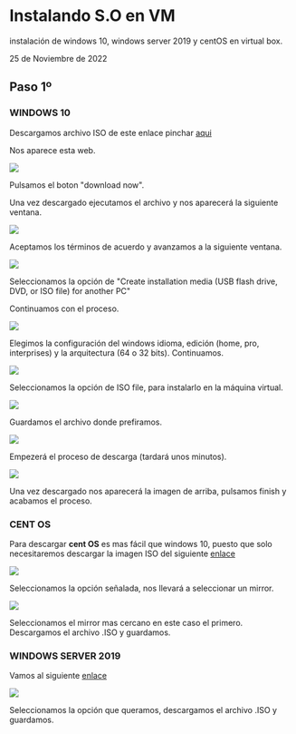 # Instalando S.O en VM

instalación de windows 10, windows server 2019 y centOS en virtual box.

25 de Noviembre de 2022

## Paso 1º

### WINDOWS 10

Descargamos archivo ISO de este enlace pinchar [aqui](https://www.microsoft.com/en-us/software-download/windows10)

Nos aparece esta web.

![](img/img01.png)

Pulsamos el boton "download now".

Una vez descargado ejecutamos el archivo y nos aparecerá la siguiente ventana.

![](img/img03.png)

Aceptamos los términos de acuerdo y avanzamos a la siguiente ventana.

![](img/img04.png)



Seleccionamos la opción de "Create installation media (USB flash drive, DVD, or ISO file) for another PC"

Continuamos con el proceso.

![](img/img05.png)

Elegimos la configuración del windows idioma, edición (home, pro, interprises) y la arquitectura (64 o 32 bits). Continuamos.

![](img/img06.png) 

Seleccionamos la opción de ISO file, para instalarlo en la máquina virtual.

![](img/img07.png)

Guardamos el archivo donde prefiramos.

![](img/img08.png)

Empezerá el proceso de descarga (tardará unos minutos).

![](img/img09.png)

Una vez descargado nos aparecerá la imagen de arriba, pulsamos finish y acabamos el proceso.

### CENT OS

Para descargar **cent OS** es mas fácil que windows 10, puesto que solo necesitaremos descargar la imagen ISO del siguiente  [enlace](https://www.centos.org/download/)

![](img/Cent.png)

Seleccionamos la opción señalada, nos llevará a seleccionar un mirror.

![](img/CentB.png)

Seleccionamos el mirror mas cercano en este caso el primero. Descargamos el archivo .ISO y guardamos.

### WINDOWS SERVER 2019

Vamos al siguiente [enlace](https://www.microsoft.com/en-us/evalcenter/download-windows-server-2019)

![](img/SERVEN.png)

Seleccionamos la opción que queramos, descargamos el archivo .ISO y guardamos.

